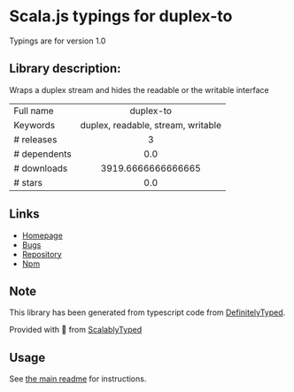 
# Scala.js typings for duplex-to

Typings are for version 1.0

## Library description:
Wraps a duplex stream and hides the readable or the writable interface

|                    |                 |
| ------------------ | :-------------: |
| Full name          | duplex-to |
| Keywords           | duplex, readable, stream, writable |
| # releases         | 3 |
| # dependents       | 0.0 |
| # downloads        | 3919.6666666666665 |
| # stars            | 0.0 |

## Links
- [Homepage](https://github.com/bergos/duplex-to)
- [Bugs](https://github.com/bergos/duplex-to/issues)
- [Repository](https://github.com/bergos/duplex-to)
- [Npm](https://www.npmjs.com/package/duplex-to)
    


## Note
This library has been generated from typescript code from [DefinitelyTyped](https://definitelytyped.org).

Provided with :purple_heart: from [ScalablyTyped](https://github.com/oyvindberg/ScalablyTyped)

## Usage
See [the main readme](../../readme.md) for instructions.


